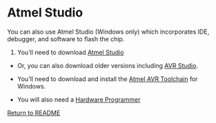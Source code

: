 # Atmel Studio

You can also use Atmel Studio (Windows only) which incorporates IDE, debugger, and software to flash the chip.

1. You'll need to download [Atmel Studio](http://www.atmel.com/microsite/atmel_studio6/)

  * Or, you can also download older versions including [AVR Studio](http://www.atmel.com/tools/STUDIOARCHIVE.aspx).

* You'll need to download and install the [Atmel AVR Toolchain](http://www.atmel.com/products/microcontrollers/avr/tinyAVR.aspx?tab=tools) for Windows.

* You will also need a [Hardware Programmer](HardwareProgrammer.md)

[Return to README](README.md)
